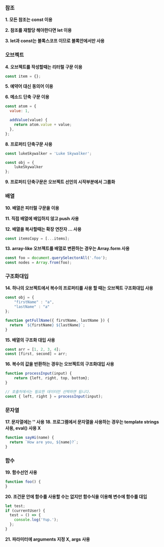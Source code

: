 
### 참조
**1. 모든 참조는 const 이용**  

**2. 참조를 재할당 해야한다면 let 이용**  

**3. let과 const는 블록스코프 이므로 블록안에서만 사용**  


### 오브젝트
**4. 오브젝트를 작성할때는 리터럴 구문 이용**
```javascript
const item = {};
```  

**5. 예약어 대신 동의어 이용**  

**6. 메소드 단축 구문 이용**
```javascript
const atom = {
  value: 1,

  addValue(value) {
    return atom.value + value;
  },
};
```  

**8. 프로퍼티 단축구문 사용**
```javascript
const lukeSkywalker = 'Luke Skywalker';

const obj = {
    lukeSkywalker
};
```  

**9. 프로퍼티 단축구문은 오브젝트 선언의 시작부분에서 그룹화**  

### 배열
**10. 배열은 피터럴 구문을 이용**  

**11. 직접 배열에 배입하지 않고 push 사용**  

**12. 배열을 복사할때는 확장 연잔자 ... 사용**
```javascript
const itemsCopy = [...items];
```

**13. array-like 오브젝트를 배열로 변환하는 경우는 Array.form 사용**
```javascript
const foo = document.querySelectorAll('.foo');
const nodes = Array.from(foo);
```

### 구조화대입
**14. 하나의 오브젝트에서 복수의 프로퍼티를 사용 할 때는 오브젝트 구조화대입 사용**
```javascript
const obj = {
    "firstName" : "a",
    "lastName" : "a"
};

function getFullName({ firstName, lastName }) {
  return `${firstName} ${lastName}`;
}
```

**15. 배열의 구조화 대입 사용**
```javascript
const arr = [1, 2, 3, 4];
const [first, second] = arr;
```

**16. 복수의 값을 반환하는 경우는 오브젝트의 구조화대입 사용**
```javascript
function processInput(input) {
    return {left, right, top, bottom};
}

// 호출처에서는 필요한 데이터만 선택하면 됩니다.
const { left, right } = processInput(input);
```

### 문자열
**17. 문자열에는 '' 사용**
**18. 프로그램에서 문자열을 사용하는 경우는 template strings 사용, eval() 사용 X**
```javascript
function sayHi(name) {
  return `How are you, ${name}?`;
}
```

### 함수
**19. 함수선언 사용**
```javascript
function foo() {
}
```

**20. 조건문 안에 함수를 사용할 수는 없지만 함수식을 이용해 변수에 함수를 대입**
```javascript
let test;
if (currentUser) {
  test = () => {
    console.log('Yup.');
  };
}
```

**21. 파라미터에 arguments 지정 X, args 사용**


